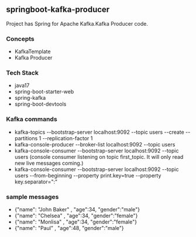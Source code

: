 ## springboot-kafka-producer
Project has Spring for Apache Kafka.Kafka Producer code.

### Concepts
- KafkaTemplate
- Kafka Producer

### Tech Stack
- java17
- spring-boot-starter-web
- spring-kafka
- spring-boot-devtools

### Kafka commands
- kafka-topics --bootstrap-server localhost:9092 --topic users --create --partitions 1 --replication-factor 1
- kafka-console-producer --broker-list localhost:9092 --topic users
- kafka-console-consumer --bootstrap-server localhost:9092 --topic users (console consumer listening on topic first_topic. It will only read new live messages coming.)
- kafka-console-consumer --bootstrap-server localhost:9092 --topic users --from-beginning --property print.key=true --property key.separator=":"

### sample messages
- {"name": "John Baker" , "age":34, "gender":"male"}
- {"name": "Chelsea" , "age":34, "gender":"female"}
- {"name": "Monlisa" , "age":34, "gender":"female"}
- {"name": "Paul" , "age":48, "gender":"male"}